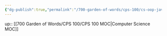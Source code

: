 ```yaml
---
{"dg-publish":true,"permalink":"/700-garden-of-words/cps-100/cs-oop-java/","dgHomeLink":false,"dgPassFrontmatter":false}
---
```



up:: [[700 Garden of Words/CPS 100/CPS 100 MOC|Computer Science MOC]]
